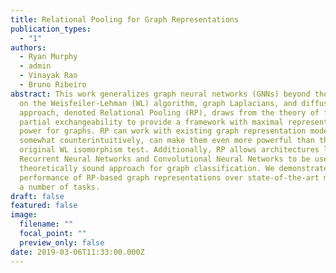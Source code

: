 ```yaml
---
title: Relational Pooling for Graph Representations
publication_types:
  - "1"
authors:
  - Ryan Murphy
  - admin
  - Vinayak Rao
  - Bruno Ribeiro
abstract: This work generalizes graph neural networks (GNNs) beyond those based
  on the Weisfeiler-Lehman (WL) algorithm, graph Laplacians, and diffusions. Our
  approach, denoted Relational Pooling (RP), draws from the theory of finite
  partial exchangeability to provide a framework with maximal representation
  power for graphs. RP can work with existing graph representation models and,
  somewhat counterintuitively, can make them even more powerful than the
  original WL isomorphism test. Additionally, RP allows architectures like
  Recurrent Neural Networks and Convolutional Neural Networks to be used in a
  theoretically sound approach for graph classification. We demonstrate improved
  performance of RP-based graph representations over state-of-the-art methods on
  a number of tasks.
draft: false
featured: false
image:
  filename: ""
  focal_point: ""
  preview_only: false
date: 2019-03-06T11:33:00.000Z
---
```

